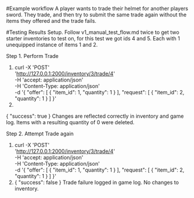 #Example workflow
A player wants to trade their helmet for another players sword. They trade, and then try to submit the same trade again without the items they offered and the trade fails.


#Testing Results
Setup.
Follow v1_manual_test_flow.md twice to get two starter inventories to test on, for this test we got ids 4 and 5. Each with 1 unequipped instance of items 1 and 2.

Step 1. Perform Trade
1. curl -X 'POST' \
  'http://127.0.0.1:2000/inventory/3/trade/4' \
  -H 'accept: application/json' \
  -H 'Content-Type: application/json' \
  -d '{
  "offer": [
    {
      "item_id": 1,
      "quantity": 1
    }
  ],
  "request": [
    {
      "item_id": 2,
      "quantity": 1
    }
  ]
}'
2. 
{
    "success": true
}
Changes are reflected correctly in inventory and game log. Items with a resulting quantity of 0 were deleted.

Step 2. Attempt Trade again
1. curl -X 'POST' \
  'http://127.0.0.1:2000/inventory/3/trade/4' \
  -H 'accept: application/json' \
  -H 'Content-Type: application/json' \
  -d '{
  "offer": [
    {
      "item_id": 1,
      "quantity": 1
    }
  ],
  "request": [
    {
      "item_id": 2,
      "quantity": 1
    }
  ]
}'
2. {
    "success": false
}
Trade failure logged in game log. No changes to inventory.